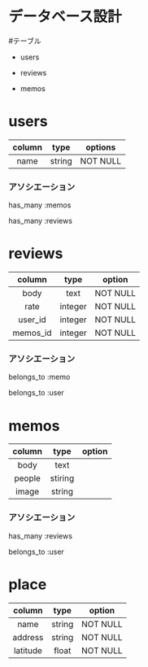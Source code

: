 データベース設計
===================

#テーブル

* users

* reviews

* memos


# users

|column |type    |options |
|:-----:|:------:|:------:|
| name  |string  |NOT NULL|

### アソシエーション
 has_many :memos

 has_many :reviews

# reviews

|column   |type     |option  |
|:-------:|:-------:|:------:|
|body     |text     |NOT NULL|
|rate     |integer  |NOT NULL|
|user_id  |integer  |NOT NULL|
|memos_id |integer  |NOT NULL|

### アソシエーション
  belongs_to :memo

  belongs_to :user

# memos

|column   |type     |option   |
|:-------:|:-------:|:-------:|
|body     |text     |         |
|people   |stiring  |         |
|image    |string   |         |

### アソシエーション
 has_many :reviews

 belongs_to :user


# place
|column  |type      |option   |
|:------:|:--------:|:-------:|
|name    |string    |NOT NULL |
|address |string    |NOT NULL |
|latitude|float     |NOT NULL |



